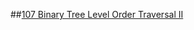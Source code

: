 ##[107 Binary Tree Level Order Traversal II](https://leetcode.com/problems/binary-tree-level-order-traversal-ii/)
